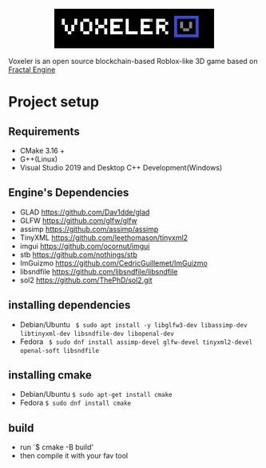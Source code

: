 <p align="center">
  <img src="logo.png" width="320" height="79">
</p>
Voxeler is an open source blockchain-based Roblox-like 3D game based on <a href="https://github.com/kacperks/Fractal_Engine"> Fractal Engine </a>

# Project setup

## Requirements
* CMake 3.16 +
* G++(Linux)
* Visual Studio 2019 and Desktop C++ Development(Windows)

## Engine's Dependencies
* GLAD https://github.com/Dav1dde/glad
* GLFW https://github.com/glfw/glfw
* assimp https://github.com/assimp/assimp
* TinyXML https://github.com/leethomason/tinyxml2
* imgui https://github.com/ocornut/imgui
* stb https://github.com/nothings/stb
* ImGuizmo https://github.com/CedricGuillemet/ImGuizmo
* libsndfile https://github.com/libsndfile/libsndfile
* sol2 https://github.com/ThePhD/sol2.git

## installing dependencies
* Debian/Ubuntu ` $ sudo apt install -y libglfw3-dev libassimp-dev libtinyxml-dev libsndfile-dev libopenal-dev`
* Fedora ` $ sudo dnf install assimp-devel glfw-devel tinyxml2-devel openal-soft libsndfile`

## installing cmake
* Debian/Ubuntu ` $ sudo apt-get install cmake `
* Fedora ` $ sudo dnf install cmake `

## build
* run `$ cmake -B build'
* then compile it with your fav tool